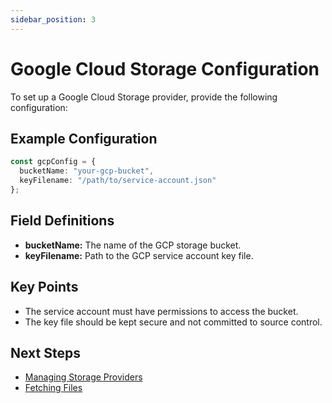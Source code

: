 ```yaml
---
sidebar_position: 3
---
```


# Google Cloud Storage Configuration

To set up a Google Cloud Storage provider, provide the following configuration:

## Example Configuration
```typescript
const gcpConfig = {
  bucketName: "your-gcp-bucket",
  keyFilename: "/path/to/service-account.json"
};
```

## Field Definitions
- **bucketName:** The name of the GCP storage bucket.
- **keyFilename:** Path to the GCP service account key file.

## Key Points
- The service account must have permissions to access the bucket.
- The key file should be kept secure and not committed to source control.

## Next Steps
- [Managing Storage Providers](../storage.md)
- [Fetching Files](../files.md)